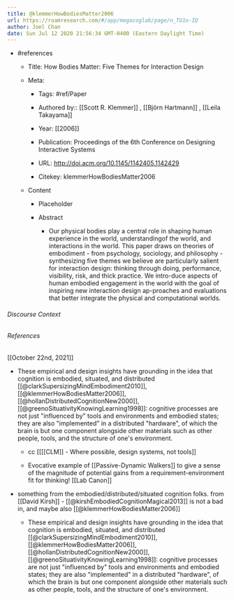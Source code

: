 ```yaml
---
title: @klemmerHowBodiesMatter2006
url: https://roamresearch.com/#/app/megacoglab/page/n_TU1o-IQ
author: Joel Chan
date: Sun Jul 12 2020 21:56:34 GMT-0400 (Eastern Daylight Time)
---
```


- #references

    - Title: How Bodies Matter: Five Themes for Interaction Design

    - Meta:

        - Tags: #ref/Paper

        - Authored by::  [[Scott R. Klemmer]] ,  [[Björn Hartmann]] ,  [[Leila Takayama]]

        - Year: [[2006]]

        - Publication: Proceedings of the 6th Conference on Designing Interactive Systems

        - URL: http://doi.acm.org/10.1145/1142405.1142429

        - Citekey: klemmerHowBodiesMatter2006

    - Content

        - Placeholder

        - Abstract

            - Our physical bodies play a central role in shaping human experience in the world, understandingof the world, and  interactions in the world. This paper draws on theories of embodiment - from psychology, sociology, and philosophy - synthesizing five themes we believe are particularly salient for interaction design: thinking through doing, performance, visibility, risk, and thick practice. We intro-duce aspects of human embodied engagement in the world with the goal of inspiring new interaction design ap-proaches and evaluations that better integrate the physical and computational worlds.

###### Discourse Context



###### References

[[October 22nd, 2021]]

- These empirical and design insights have grounding in the idea that cognition is embodied, situated, and distributed [[@clarkSupersizingMindEmbodiment2010]], [[@klemmerHowBodiesMatter2006]], [[@hollanDistributedCognitionNew2000]], [[@greenoSituativityKnowingLearning1998]]: cognitive processes are not just "influenced by" tools and environments and embodied states; they are also "implemented" in a distributed "hardware", of which the brain is but one component alongside other materials such as other people, tools, and the structure of one's environment.

    - cc [[[[CLM]] - Where possible, design systems, not tools]]

    - Evocative example of [[Passive-Dynamic Walkers]] to give a sense of the magnitude of potential gains from a requirement-environment fit for thinking!
[[Lab Canon]]

- something from the embodied/distributed/situated cognition folks. from [[David Kirsh]] - [[@kirshEmbodiedCognitionMagical2013]] is not a bad in, and maybe also [[@klemmerHowBodiesMatter2006]]

    - These empirical and design insights have grounding in the idea that cognition is embodied, situated, and distributed [[@clarkSupersizingMindEmbodiment2010]], [[@klemmerHowBodiesMatter2006]], [[@hollanDistributedCognitionNew2000]], [[@greenoSituativityKnowingLearning1998]]: cognitive processes are not just "influenced by" tools and environments and embodied states; they are also "implemented" in a distributed "hardware", of which the brain is but one component alongside other materials such as other people, tools, and the structure of one's environment.
